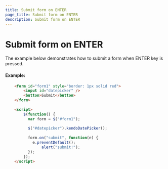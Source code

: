 ```yaml
---
title: Submit form on ENTER
page_title: Submit form on ENTER
description: Submit form on ENTER
---
```


# Submit form on ENTER

The example below demonstrates how to submit a form when ENTER key is pressed.

#### Example:

```html
    <form id="form1" style="border: 1px solid red">
   	    <input id="datepicker" /> 
        <button>Submit</button>
    </form>
  
    <script>
        $(function() {
          var form = $("#form1");
          
          $("#datepicker").kendoDatePicker();
          
          form.on("submit", function(e) {
            e.preventDefault();
                alert("submit!");    
          });
        });
    </script>
```
